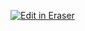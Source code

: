 <p><a target="_blank" href="https://app.eraser.io/workspace/TJoodgbPw1pg5Cbmw6sV" id="edit-in-eraser-github-link"><img alt="Edit in Eraser" src="https://firebasestorage.googleapis.com/v0/b/second-petal-295822.appspot.com/o/images%2Fgithub%2FOpen%20in%20Eraser.svg?alt=media&amp;token=968381c8-a7e7-472a-8ed6-4a6626da5501"></a></p>





<!--- Eraser file: https://app.eraser.io/workspace/TJoodgbPw1pg5Cbmw6sV --->